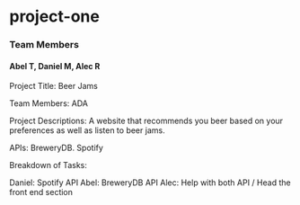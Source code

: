 # project-one

### Team Members
#### Abel T, Daniel M, Alec R

Project Title: Beer Jams 

Team Members: ADA 

Project Descriptions: A website that recommends you beer based on your preferences as well as listen to beer jams.  

APIs: BreweryDB. Spotify 

Breakdown of Tasks:

Daniel: Spotify API 
Abel: BreweryDB API 
Alec: Help with both API / Head the front end section
